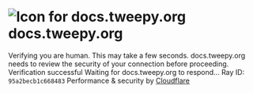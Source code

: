 # ![Icon for docs.tweepy.org](https://docs.tweepy.org/favicon.ico)docs.tweepy.org
Verifying you are human. This may take a few seconds.
docs.tweepy.org needs to review the security of your connection before proceeding.
Verification successful
Waiting for docs.tweepy.org to respond...
Ray ID: `95a2becb1c668483`
Performance & security by [Cloudflare](https://www.cloudflare.com?utm_source=challenge&utm_campaign=m)
